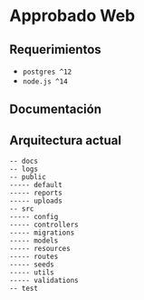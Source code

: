 # Approbado Web

## Requerimientos

- `postgres ^12`
- `node.js ^14`

## Documentación

## Arquitectura actual

```
-- docs
-- logs
-- public
----- default
----- reports
----- uploads
-- src
----- config
----- controllers
----- migrations
----- models
----- resources
----- routes
----- seeds
----- utils
----- validations
-- test
```

